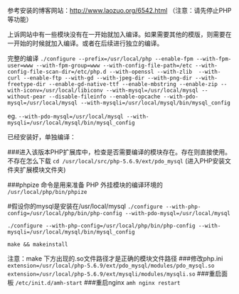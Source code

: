 参考安装的博客网站：http://www.laozuo.org/6542.html （注意：请先停止PHP 等功能）

上诉网站中有一些模块没有在一开始就加入编译。如果需要其他的模版，则需要在一开始的时候就加入编译。或者在后续进行独立的编译。

完整的编译
`./configure --prefix=/usr/local/php --enable-fpm --with-fpm-user=www --with-fpm-group=www --with-config-file-path=/etc --with-config-file-scan-dir=/etc/php.d --with-openssl --with-zlib  --with-curl --enable-ftp --with-gd --with-jpeg-dir --with-png-dir --with-freetype-dir --enable-gd-native-ttf --enable-mbstring --enable-zip --with-iconv=/usr/local/libiconv --with-mysql=/usr/local/mysql --without-pear --disable-fileinfo --enable-opcache --with-pdo-mysql=/usr/local/mysql --with-mysqli=/usr/local/mysql/bin/mysql_config`

eg.
`
--with-pdo-mysql=/usr/local/mysql
--with-mysqli=/usr/local/mysql/bin/mysql_config
`

已经安装好，单独编译：

###进入该版本PHP扩展库中，检查是否需要编译的模块存在。存在则直接使用。不存在怎么下载
`cd /usr/local/src/php-5.6.9/ext/pdo_mysql`  (进入PHP安装文件夹扩展模块文件夹)

###phpize 命令是用来准备 PHP 外挂模块的编译环境的
`/usr/local/php/bin/phpize`

#假设你的mysql是安装在/usr/local/mysql
`./configure --with-php-config=/usr/local/php/bin/php-config --with-pdo-mysql=/usr/local/mysql`

`./configure --with-php-config=/usr/local/php/bin/php-config --with-mysqli=/usr/local/mysql/bin/mysql_config`

`make && makeinstall`

注意：make 下方出现的.so文件路径才是正确的模块文件路径
###修改php.ini
`extension=/usr/local/php-5.6.9/ext/pdo_mysql/modules/pdo_mysql.so`
`extension=/usr/local/php-5.6.9/ext/mysqli/modules/mysqli.so`
###重启面板
`/etc/init.d/amh-start`
###重启nginx
`amh nginx restart`
